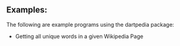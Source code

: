 ## Examples:
The following are example programs using the dartpedia package:
* Getting all unique words in a given Wikipedia Page